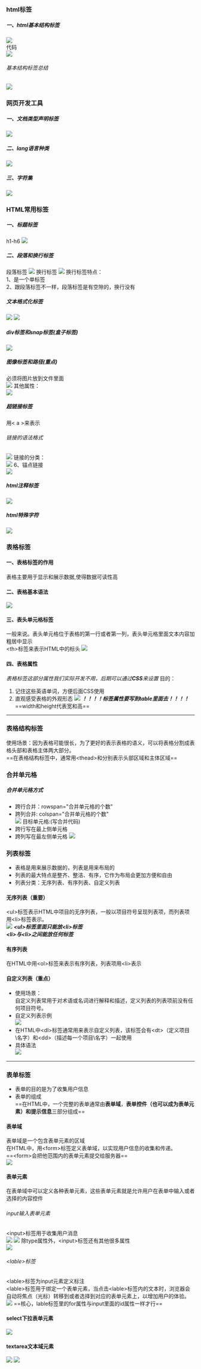 ### html标签
##### 一、html基本结构标签
![](pictures/aa.png)  
代码  
![](pictures/code1.png)

###### 基本结构标签总结
![](bb.png)


### 网页开发工具
##### 一、文档类型声明标签
![](pictures/cc.png)
##### 二、lang语言种类
![](pictures/dd.png)
##### 三、字符集
![](pictures/ee.png)

### HTML常用标签
##### 一、标题标签
h1-h6
![](pictures/ee.png)

##### 二、段落和换行标签
段落标签
![](pictures/gg.png)
换行标签
![](pictures/hh.png)
换行标签特点：  
1、是一个单标签  
2、跟段落标签不一样，段落标签是有空隙的，换行没有





##### 文本格式化标签
![](pictures/1.png)
![](pictures/2.png)

##### div标签和snap标签(盒子标签)
![](pictures/3.png)

##### 图像标签和路径(重点)
必须将图片放到文件里面  
![](pictures/4.png)
其他属性：  
![](pictures/5.png)



##### 超链接标签
用< a >来表示  
###### 链接的语法格式
![](pictures/6.png)
链接的分类：  
![](pictures/7.png)
6、锚点链接  
![](pictures/8.png)
##### html注释标签
![](pictures/9.png)
##### html特殊字符
![](pictures/10.png)




### 表格标签
#### 一、表格标签的作用
表格主要用于显示和展示数据,使得数据可读性高
#### 二、表格基本语法
![](pictures/11.png)
#### 三、表头单元格标签
一般来说。表头单元格位于表格的第一行或者第一列，表头单元格里面文本内容加粗居中显示  
\<th>标签来表示HTML中的标头
![](pictures/12.png)
#### 四、表格属性
*表格标签这部分属性我们实际开发不用，后期可以通过**CSS**来设置*
目的：  
1. 记住这些英语单词，方便后面CSS使用
2. 直观感受表格的外观形态
![](pictures/13.png)
***！！！！标签属性要写到table里面去！！！！***
==width和height代表宽和高==
---
### 表格结构标签
使用场景：因为表格可能很长，为了更好的表示表格的语义，可以将表格分割成表格头部和表格主体两大部分。  
==在表格结构标签中，通常用\<thead>和<tbody>分别表示头部区域和主体区域==

### 合并单元格
##### 合并单元格方式
* 跨行合并：rowspan="合并单元格的个数"  
* 跨列合并: colspan="合并单元格的个数"  
![](pictures/14.png)
目标单元格:(写合并代码)  
* 跨行写在最上侧单元格
* 跨列写在最左侧单元格
![](pictures/15.png)





### 列表标签
* 表格是用来展示数据的，列表是用来布局的  
* 列表的最大特点是整齐、整洁、有序，它作为布局会更加方便和自由  
* 列表分类：无序列表、有序列表、自定义列表  
####  无序列表（重要）
\<ul>标签表示HTML中项目的无序列表，一般以项目符号呈现列表项，而列表项用\<li>标签表示。  
![](../../pictures/16.png)
***\<ul>标签里面只能放\<li>标签***  
***\<li>与\<li>之间能放任何标签***  
#### 有序列表
在HTML中用\<ol>标签来表示有序列表，列表项用\<li>表示  
#### 自定义列表（重点）
* 使用场景：  
自定义列表常用于对术语或名词进行解释和描述，定义列表的列表项前没有任何项目符号。  
* 自定义列表示例  
![](../../pictures/17.png)
* 在HTML中\<dl>标签通常用来表示自定义列表，该标签会有\<dt>（定义项目\名字）和\<dd>（描述每一个项目\名字）一起使用  
* 具体语法  
![](../../pictures/18.png)

---

### 表单标签
* 表单的目的是为了收集用户信息
* 表单的组成  
==在HTML中，一个完整的表单通常由**表单域**，**表单控件（也可以成为表单元素）**和**提示信息**三部分组成==  
#### 表单域  
表单域是一个包含表单元素的区域  
在HTML中，用\<form>标签定义表单域，以实现用户信息的收集和传递。  
==\<form>会把他范围内的表单元素提交给服务器==  
![](pictures/19.png)
#### 表单元素
在表单域中可以定义各种表单元素，这些表单元素就是允许用户在表单中输入或者选择的内容控件  
###### input输入表单元素
\<input>标签用于收集用户消息  
![](pictures/20.png)
![](pictures/21.png)
除type属性外，\<input>标签还有其他很多属性  
![](pictures/22.png)
###### \<lable>标签
\<lable>标签为input元素定义标注  
\<lable>标签用于绑定一个表单元素，当点击\<lable>标签内的文本时，浏览器会自动将焦点（光标）转移到或者选择到对应的表单元素上，以增加用户的体验。  
![](pictures/23.png)
==核心，lable标签里的for属性与input里面的id属性一样才行==  
#### select下拉表单元素
![](pictures/24.png)
#### textarea文本域元素
![](pictures/25.png)
![](pictures/26.png)

